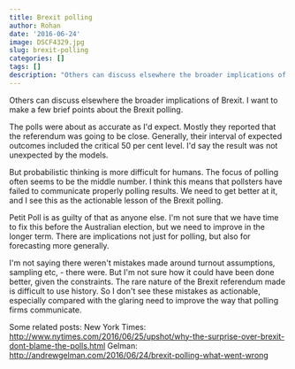 ```yaml
---
title: Brexit polling
author: Rohan
date: '2016-06-24'
image: DSCF4329.jpg
slug: brexit-polling
categories: []
tags: []
description: "Others can discuss elsewhere the broader implications of Brexit. I want to make a few brief points about the Brexit polling."
---
```


Others can discuss elsewhere the broader implications of Brexit. I want to make a few brief points about the Brexit polling.

The polls were about as accurate as I'd expect. Mostly they reported that the referendum was going to be close. Generally, their interval of expected outcomes included the critical 50 per cent level. I'd say the result was not unexpected by the models.

But probabilistic thinking is more difficult for humans. The focus of polling often seems to be the middle number. I think this means that pollsters have failed to communicate properly polling results. We need to get better at it, and I see this as the actionable lesson of the Brexit polling.

Petit Poll is as guilty of that as anyone else. I'm not sure that we have time to fix this before the Australian election, but we need to improve in the longer term. There are implications not just for polling, but also for forecasting more generally.

I'm not saying there weren't mistakes made around turnout assumptions, sampling etc, - there were. But I'm not sure how it could have been done better, given the constraints. The rare nature of the Brexit referendum made is difficult to use history. So I don't see these mistakes as actionable, especially compared with the glaring need to improve the way that polling firms communicate.

Some related posts:
New York Times: http://www.nytimes.com/2016/06/25/upshot/why-the-surprise-over-brexit-dont-blame-the-polls.html
Gelman: http://andrewgelman.com/2016/06/24/brexit-polling-what-went-wrong
